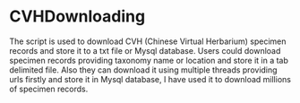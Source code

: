 # CVHDownloading

The script is used to download CVH (Chinese Virtual Herbarium) specimen records and store it to a txt file or Mysql database. Users could download specimen records providing taxonomy name or location and store it in a tab delimited file. Also they can download it using multiple threads providing urls firstly and store it in Mysql database, I have used it to download millions of specimen records.
